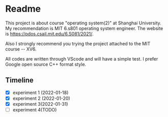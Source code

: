 # Readme

This project is about course "operating system(2)" at Shanghai University.  My recommendation is MIT 6.s801 operating system engineer. The website is https://pdos.csail.mit.edu/6.S081/2021/.

Also I strongly recommend you trying the project attached to the MIT course -- XV6.

All codes are written through VScode and will have a simple test. I prefer Google open source C++ format style.

## Timeline
- [x] experiment 1 (2022-01-18)
- [x] experiment 2 (2022-01-20)
- [x] experiment 3(2022-01-31)
- [ ] experiment 4(TODO)
